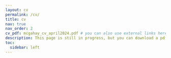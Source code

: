 ```yaml
---
layout: cv
permalink: /cv/
title: cv
nav: true
nav_order: 2
cv_pdf: mcgahay_cv_april2024.pdf # you can also use external links here
description: This page is still in progress, but you can download a pdf version of my CV (updated April 2024) by clicking the button to the top right. 
toc:
  sidebar: left
---
```

